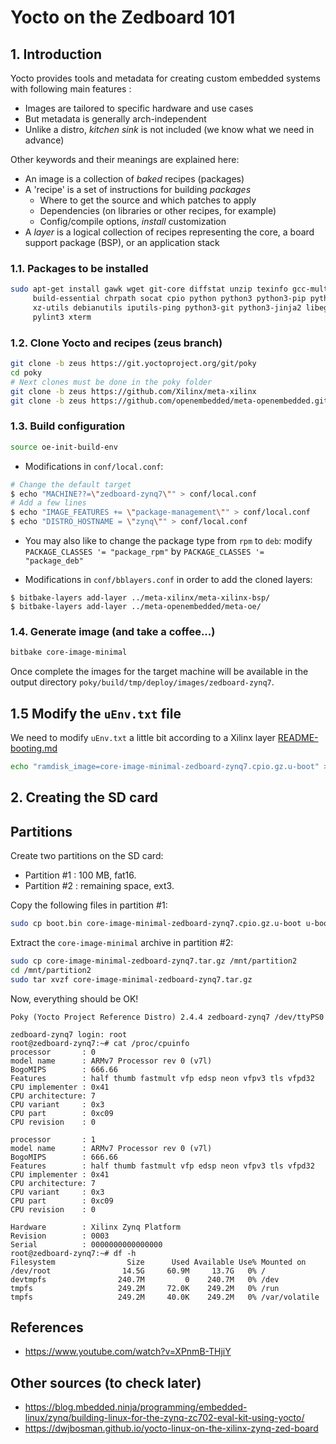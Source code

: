 # Yocto on the Zedboard 101


## 1. Introduction
Yocto provides tools and metadata for creating custom embedded systems with following main features :

- Images are tailored to specific hardware and use cases
- But metadata is generally arch-independent
- Unlike a distro, *kitchen sink* is not included (we know what we need in advance)

Other keywords and their meanings are explained here:

- An image is a collection of *baked* recipes (packages)
- A 'recipe' is a set of instructions for building *packages*
  - Where to get the source and which patches to apply
  - Dependencies (on libraries or other recipes, for example)
  - Config/compile options, *install* customization
- A *layer* is a logical collection of recipes representing the core, a board support package (BSP), or an application stack

### 1.1. Packages to be installed
```bash
sudo apt-get install gawk wget git-core diffstat unzip texinfo gcc-multilib \
     build-essential chrpath socat cpio python python3 python3-pip python3-pexpect \
     xz-utils debianutils iputils-ping python3-git python3-jinja2 libegl1-mesa libsdl1.2-dev \
     pylint3 xterm
```

### 1.2. Clone Yocto and recipes (zeus branch)
```bash
git clone -b zeus https://git.yoctoproject.org/git/poky
cd poky
# Next clones must be done in the poky folder
git clone -b zeus https://github.com/Xilinx/meta-xilinx
git clone -b zeus https://github.com/openembedded/meta-openembedded.git
```

### 1.3. Build configuration
```bash
source oe-init-build-env
```
- Modifications in `conf/local.conf`:

```bash
# Change the default target
$ echo "MACHINE??=\"zedboard-zynq7\"" > conf/local.conf
# Add a few lines
$ echo "IMAGE_FEATURES += \"package-management\"" > conf/local.conf
$ echo "DISTRO_HOSTNAME = \"zynq\"" > conf/local.conf
```

- You may also like to change the package type from `rpm` to `deb`: modify `PACKAGE_CLASSES '= "package_rpm"` by `PACKAGE_CLASSES '= "package_deb"`

- Modifications in `conf/bblayers.conf` in order to add the cloned layers:
```
$ bitbake-layers add-layer ../meta-xilinx/meta-xilinx-bsp/
$ bitbake-layers add-layer ../meta-openembedded/meta-oe/
```
### 1.4. Generate image (and take a coffee...)
```bash
bitbake core-image-minimal
```
Once complete the images for the target machine will be available in the output directory `poky/build/tmp/deploy/images/zedboard-zynq7`.

## 1.5 Modify the `uEnv.txt` file

We need to modify `uEnv.txt` a little bit according to a Xilinx layer [README-booting.md](https://github.com/Xilinx/meta-xilinx/blob/master/meta-xilinx-bsp/README.booting.md#preparing-sdmmc)

```bash
echo "ramdisk_image=core-image-minimal-zedboard-zynq7.cpio.gz.u-boot" > tmp/deploy/images/zedboard-zynq7/uEnv.txt
```

## 2. Creating the SD card

## Partitions

Create two partitions on the SD card:

- Partition #1 : 100 MB, fat16.
- Partition #2 : remaining space, ext3.

Copy the following files in partition #1:

```bash
sudo cp boot.bin core-image-minimal-zedboard-zynq7.cpio.gz.u-boot u-boot.img uEnv.txt uImage zynq-zed.dtb /mnt/partition1
```

Extract the `core-image-minimal` archive in partition #2:

```bash
sudo cp core-image-minimal-zedboard-zynq7.tar.gz /mnt/partition2
cd /mnt/partition2
sudo tar xvzf core-image-minimal-zedboard-zynq7.tar.gz 
```

Now, everything should be OK!

```
Poky (Yocto Project Reference Distro) 2.4.4 zedboard-zynq7 /dev/ttyPS0

zedboard-zynq7 login: root
root@zedboard-zynq7:~# cat /proc/cpuinfo 
processor       : 0
model name      : ARMv7 Processor rev 0 (v7l)
BogoMIPS        : 666.66
Features        : half thumb fastmult vfp edsp neon vfpv3 tls vfpd32 
CPU implementer : 0x41
CPU architecture: 7
CPU variant     : 0x3
CPU part        : 0xc09
CPU revision    : 0

processor       : 1
model name      : ARMv7 Processor rev 0 (v7l)
BogoMIPS        : 666.66
Features        : half thumb fastmult vfp edsp neon vfpv3 tls vfpd32 
CPU implementer : 0x41
CPU architecture: 7
CPU variant     : 0x3
CPU part        : 0xc09
CPU revision    : 0

Hardware        : Xilinx Zynq Platform
Revision        : 0003
Serial          : 0000000000000000
root@zedboard-zynq7:~# df -h
Filesystem                Size      Used Available Use% Mounted on
/dev/root                14.5G     60.9M     13.7G   0% /
devtmpfs                240.7M         0    240.7M   0% /dev
tmpfs                   249.2M     72.0K    249.2M   0% /run
tmpfs                   249.2M     40.0K    249.2M   0% /var/volatile
```

## References
- https://www.youtube.com/watch?v=XPnmB-THjiY

## Other sources (to check later)
- https://blog.mbedded.ninja/programming/embedded-linux/zynq/building-linux-for-the-zynq-zc702-eval-kit-using-yocto/
- https://dwjbosman.github.io/yocto-linux-on-the-xilinx-zynq-zed-board

